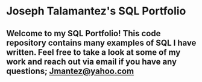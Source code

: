 # Joseph Talamantez's SQL Portfolio

## Welcome to my SQL Portfolio! This code repository contains many examples of SQL I have written. Feel free to take a look at some of my work and reach out via email if you have any questions; Jmantez@yahoo.com
